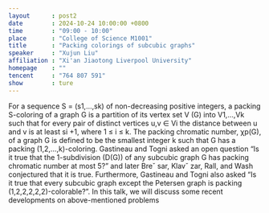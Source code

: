 ```yaml
---
layout      : post2
date        : 2024-10-24 10:00:00 +0800
time        : "09:00 - 10:00"
place       : "College of Science M1001"
title       : "Packing colorings of subcubic graphs"
speaker     : "Xujun Liu"
affiliation : "Xi'an Jiaotong Liverpool University"
homepage    : ""
tencent     : "764 807 591"
show        : ture
--- 
```

For a sequence S = (s1,...,sk) of non-decreasing positive integers, a
 packing S-coloring of a graph G is a partition of its vertex set V (G) into
 V1,...,Vk such that for every pair of distinct vertices u,v ∈ Vi the distance
 between u and v is at least si +1, where 1 ≤ i ≤ k. The packing chromatic
 number, χp(G), of a graph G is defined to be the smallest integer k such that
 G has a packing (1,2,...,k)-coloring. Gastineau and Togni asked an open
 question “Is it true that the 1-subdivision (D(G)) of any subcubic graph G
 has packing chromatic number at most 5?” and later Breˇ sar, Klavˇ zar, Rall,
 and Wash conjectured that it is true. Furthermore, Gastineau and Togni
 also asked “Is it true that every subcubic graph except the Petersen graph
 is packing (1,2,2,2,2,2)-colorable?”.
 In this talk, we will discuss some recent developments on above-mentioned
 problems
